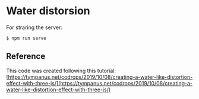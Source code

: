 # Water distorsion

For straring the server:

```
$ npm run serve
```

## Reference

This code was created following this tutorial: [https://tympanus.net/codrops/2019/10/08/creating-a-water-like-distortion-effect-with-three-js/](https://tympanus.net/codrops/2019/10/08/creating-a-water-like-distortion-effect-with-three-js/)
